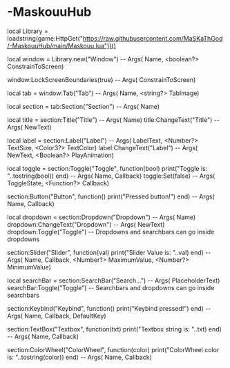 # -MaskouuHub
local Library = loadstring(game:HttpGet("https://raw.githubusercontent.com/MaSKaThGod/-MaskouuHub/main/Maskouu.lua"))()

local window = Library.new("Window") -- Args(<string> Name, <boolean?> ConstrainToScreen)

window:LockScreenBoundaries(true) -- Args(<boolean> ConstrainToScreen)

local tab = window:Tab("Tab") -- Args(<string> Name, <string?> TabImage)

local section = tab:Section("Section") -- Args(<string> Name)

local title = section:Title("Title") -- Args(<string> Name)
title:ChangeText("Title") -- Args(<String> NewText)

local label = section:Label("Label") -- Args(<String> LabelText, <Number?> TextSize, <Color3?> TextColor)
label:ChangeText("Label") -- Args(<String> NewText, <Boolean?> PlayAnimation)

local toggle = section:Toggle("Toggle", function(bool)
   print("Toggle is: "..tostring(bool))
end) -- Args(<String> Name, <Function> Callback)
toggle:Set(false) -- Args(<Boolean> ToggleState, <Function?> Callback)

section:Button("Button", function()
   print("Pressed button!")
end) -- Args(<String> Name, <Function> Callback)

local dropdown = section:Dropdown("Dropdown") -- Args(<String> Name)
dropdown:ChangeText("Dropdown") -- Args(<String> NewText)
dropdown:Toggle("Toggle") -- Dropdowns and searchbars can go inside dropdowns

section:Slider("Slider", function(val)
   print("Slider Value is: "..val)
end) -- Args(<String> Name, <Function> Callback, <Number?> MaximumValue, <Number?> MinimumValue)

local searchBar = section:SearchBar("Search...") -- Args(<String> PlaceholderText)
searchBar:Toggle("Toggle") -- Searchbars and dropdowns can go inside searchbars

section:Keybind("Keybind", function()
   print("Keybind pressed!")
end) -- Args(<String> Name, <Function> Callback, <String> DefaultKey)

section:TextBox("Textbox", function(txt)
   print("Textbox string is: "..txt)
end) -- Args(<String> Name, <Function> Callback)

section:ColorWheel("ColorWheel", function(color)
   print("ColorWheel color is: "..tostring(color))
end) -- Args(<String> Name, <Function> Callback)
